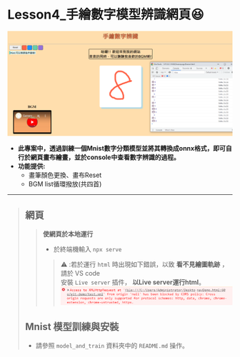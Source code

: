 # Lesson4_手繪數字模型辨識網頁:satisfied:
![image](https://github.com/PTwu06/lesson4/blob/master/homepage%E6%88%AA%E5%9C%96small.png)
* __此專案中，透過訓練一個Mnist數字分類模型並將其轉換成onnx格式，即可自行於網頁畫布繪畫，並於console中查看數字辨識的過程。__
* __功能提供:__
  * 畫筆顏色更換、畫布Reset
  * BGM list循環撥放(共四首)
---
>## 網頁
>>__使網頁於本地運行__
>>* 於終端機輸入 `npx serve`
>>>:warning: :若於運行 `html` 時出現如下錯誤，以致 __看不見繪圖軌跡__ ，請於 VS code   
安裝 `Live server` 插件， __以Live server運行html__。
![image](https://github.com/PTwu06/lesson4/blob/master/html_warning.png)
>## Mnist 模型訓練與安裝
>* 請參照 `model_and_train` 資料夾中的 `README.md` 操作。
